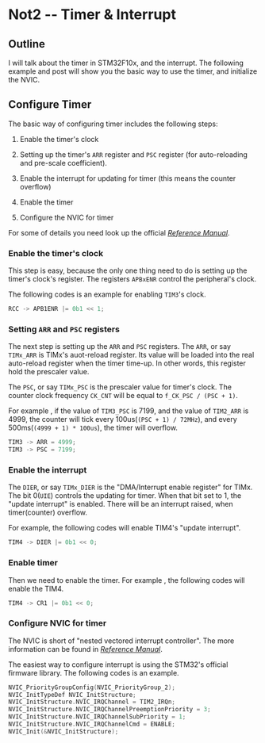 Not2 -- Timer & Interrupt
===

## Outline

I will talk about the timer in STM32F10x, and the interrupt.
The following example and post will show you the basic way to use the timer, and initialize the NVIC.

## Configure Timer 

The basic way of configuring  timer includes the following steps:

1. Enable the timer's clock

1. Setting up the timer's `ARR` register and `PSC` register (for auto-reloading and pre-scale coefficient).

1. Enable the interrupt for updating for timer (this means the counter overflow)

1. Enable the timer

1. Configure the NVIC for timer

For some of details you need look up the official *[Reference Manual](http://www.st.com/resource/en/reference_manual/cd00171190.pdf)*.

### Enable the timer's clock

This step is easy, because the only one thing need to do is setting up the timer's clock's register.
The registers `APBxENR` control the peripheral's clock.

The following codes is an example for enabling `TIM3`'s clock.

```c
RCC -> APB1ENR |= 0b1 << 1;
```

### Setting `ARR` and `PSC` registers

The next step is setting up the `ARR` and `PSC` registers.
The `ARR`, or say `TIMx_ARR` is TIMx's auot-reload register.
Its value will be loaded into the real auto-reload register when the timer time-up.
In other words, this register hold the prescaler value.

The `PSC`, or say `TIMx_PSC` is the prescaler value for timer's clock.
The counter clock frequency `CK_CNT` will be equal to `f_CK_PSC / (PSC + 1)`.

For example , if the value of `TIM3_PSC` is 7199, and the value of `TIM2_ARR` is 4999,
the counter will tick every 100us(`(PSC + 1) / 72MHz`), and every 500ms(`(4999 + 1) * 100us`), the timer will overflow.

```c
TIM3 -> ARR = 4999;
TIM3 -> PSC = 7199;
```

### Enable the interrupt

The `DIER`, or say `TIMx_DIER` is the "DMA/Interrupt enable register" for TIMx.
The bit 0(`UIE`) controls the updating for timer.
When that bit set to 1, the "update interrupt" is enabled. There will be an interrupt raised, when timer(counter) overflow.

For example, the following codes will enable TIM4's "update interrupt".

```c
TIM4 -> DIER |= 0b1 << 0;
```

### Enable timer

Then we need to enable the timer.
For example , the following codes will enable the TIM4.

```c
TIM4 -> CR1 |= 0b1 << 0;
```


### Configure NVIC for timer 

The NVIC is short of "nested vectored interrupt controller". The more information can be found in *[Reference Manual](http://www.st.com/resource/en/reference_manual/cd00171190.pdf)*.

The easiest way to configure interrupt is using the STM32's official firmware library. 
The following codes is an example.

```c
NVIC_PriorityGroupConfig(NVIC_PriorityGroup_2);
NVIC_InitTypeDef NVIC_InitStructure;
NVIC_InitStructure.NVIC_IRQChannel = TIM2_IRQn;
NVIC_InitStructure.NVIC_IRQChannelPreemptionPriority = 3;
NVIC_InitStructure.NVIC_IRQChannelSubPriority = 1;
NVIC_InitStructure.NVIC_IRQChannelCmd = ENABLE;
NVIC_Init(&NVIC_InitStructure);
```

